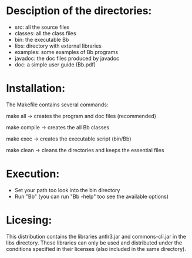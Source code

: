 Desciption of the directories:
==============================

* src:      all the source files
* classes:  all the class files
* bin:      the executable Bb
* libs:     directory with external libraries
* examples: some examples of Bb programs
* javadoc:  the doc files produced by javadoc
* doc:      a simple user guide (Bb.pdf)

Installation:
=============

The Makefile contains several commands:

make all     -> creates the program and doc files (recommended)

make compile -> creates the all Bb classes

make exec    -> creates the executable script (bin/Bb)

make clean   -> cleans the directories and keeps the essential files

Execution:
==========

* Set your path too look into the bin directory
* Run "Bb" (you can run "Bb -help" too see the available options)

Licesing:
=========

This distribution contains the libraries antlr3.jar and commons-cli.jar
in the libs directory. These libraries can only be used and distributed
under the conditions specified in their licenses (also included in
the same directory).
